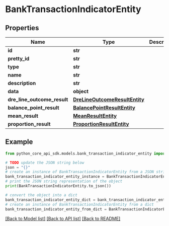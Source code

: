 # BankTransactionIndicatorEntity


## Properties

Name | Type | Description | Notes
------------ | ------------- | ------------- | -------------
**id** | **str** |  | 
**pretty_id** | **str** |  | 
**type** | **str** |  | 
**name** | **str** |  | 
**description** | **str** |  | 
**data** | **object** |  | 
**dre_line_outcome_result** | [**DreLineOutcomeResultEntity**](DreLineOutcomeResultEntity.md) |  | [optional] 
**balance_point_result** | [**BalancePointResultEntity**](BalancePointResultEntity.md) |  | [optional] 
**mean_result** | [**MeanResultEntity**](MeanResultEntity.md) |  | [optional] 
**proportion_result** | [**ProportionResultEntity**](ProportionResultEntity.md) |  | [optional] 

## Example

```python
from python_core_api_sdk.models.bank_transaction_indicator_entity import BankTransactionIndicatorEntity

# TODO update the JSON string below
json = "{}"
# create an instance of BankTransactionIndicatorEntity from a JSON string
bank_transaction_indicator_entity_instance = BankTransactionIndicatorEntity.from_json(json)
# print the JSON string representation of the object
print(BankTransactionIndicatorEntity.to_json())

# convert the object into a dict
bank_transaction_indicator_entity_dict = bank_transaction_indicator_entity_instance.to_dict()
# create an instance of BankTransactionIndicatorEntity from a dict
bank_transaction_indicator_entity_from_dict = BankTransactionIndicatorEntity.from_dict(bank_transaction_indicator_entity_dict)
```
[[Back to Model list]](../README.md#documentation-for-models) [[Back to API list]](../README.md#documentation-for-api-endpoints) [[Back to README]](../README.md)


